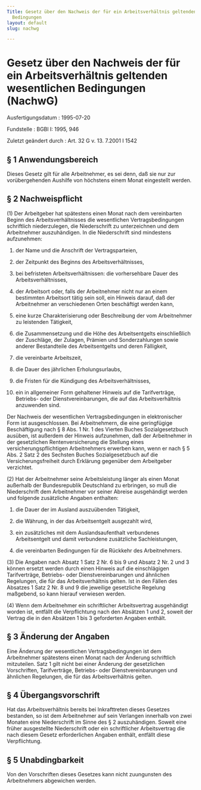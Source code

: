 ```yaml
---
Title: Gesetz über den Nachweis der für ein Arbeitsverhältnis geltenden wesentlichen
  Bedingungen
layout: default
slug: nachwg

---
```


# Gesetz über den Nachweis der für ein Arbeitsverhältnis geltenden wesentlichen Bedingungen (NachwG)

Ausfertigungsdatum
:   1995-07-20

Fundstelle
:   BGBl I: 1995, 946

Zuletzt geändert durch
:   Art. 32 G v. 13. 7.2001 I 1542


## § 1 Anwendungsbereich

Dieses Gesetz gilt für alle Arbeitnehmer, es sei denn, daß sie nur zur
vorübergehenden Aushilfe von höchstens einem Monat eingestellt werden.


## § 2 Nachweispflicht

(1) Der Arbeitgeber hat spätestens einen Monat nach dem vereinbarten
Beginn des Arbeitsverhältnisses die wesentlichen Vertragsbedingungen
schriftlich niederzulegen, die Niederschrift zu unterzeichnen und dem
Arbeitnehmer auszuhändigen. In die Niederschrift sind mindestens
aufzunehmen:

1.  der Name und die Anschrift der Vertragsparteien,


2.  der Zeitpunkt des Beginns des Arbeitsverhältnisses,


3.  bei befristeten Arbeitsverhältnissen: die vorhersehbare Dauer des
    Arbeitsverhältnisses,


4.  der Arbeitsort oder, falls der Arbeitnehmer nicht nur an einem
    bestimmten Arbeitsort tätig sein soll, ein Hinweis darauf, daß der
    Arbeitnehmer an verschiedenen Orten beschäftigt werden kann,


5.  eine kurze Charakterisierung oder Beschreibung der vom Arbeitnehmer zu
    leistenden Tätigkeit,


6.  die Zusammensetzung und die Höhe des Arbeitsentgelts einschließlich
    der Zuschläge, der Zulagen, Prämien und Sonderzahlungen sowie anderer
    Bestandteile des Arbeitsentgelts und deren Fälligkeit,


7.  die vereinbarte Arbeitszeit,


8.  die Dauer des jährlichen Erholungsurlaubs,


9.  die Fristen für die Kündigung des Arbeitsverhältnisses,


10. ein in allgemeiner Form gehaltener Hinweis auf die Tarifverträge,
    Betriebs- oder Dienstvereinbarungen, die auf das Arbeitsverhältnis
    anzuwenden sind.



Der Nachweis der wesentlichen Vertragsbedingungen in elektronischer
Form ist ausgeschlossen. Bei Arbeitnehmern, die eine geringfügige
Beschäftigung nach § 8 Abs. 1 Nr. 1 des Vierten Buches
Sozialgesetzbuch ausüben, ist außerdem der Hinweis aufzunehmen, daß
der Arbeitnehmer in der gesetzlichen Rentenversicherung die Stellung
eines versicherungspflichtigen Arbeitnehmers erwerben kann, wenn er
nach § 5 Abs. 2 Satz 2 des Sechsten Buches Sozialgesetzbuch auf die
Versicherungsfreiheit durch Erklärung gegenüber dem Arbeitgeber
verzichtet.

(2) Hat der Arbeitnehmer seine Arbeitsleistung länger als einen Monat
außerhalb der Bundesrepublik Deutschland zu erbringen, so muß die
Niederschrift dem Arbeitnehmer vor seiner Abreise ausgehändigt werden
und folgende zusätzliche Angaben enthalten:

1.  die Dauer der im Ausland auszuübenden Tätigkeit,


2.  die Währung, in der das Arbeitsentgelt ausgezahlt wird,


3.  ein zusätzliches mit dem Auslandsaufenthalt verbundenes Arbeitsentgelt
    und damit verbundene zusätzliche Sachleistungen,


4.  die vereinbarten Bedingungen für die Rückkehr des Arbeitnehmers.




(3) Die Angaben nach Absatz 1 Satz 2 Nr. 6 bis 9 und Absatz 2 Nr. 2
und 3 können ersetzt werden durch einen Hinweis auf die einschlägigen
Tarifverträge, Betriebs- oder Dienstvereinbarungen und ähnlichen
Regelungen, die für das Arbeitsverhältnis gelten. Ist in den Fällen
des Absatzes 1 Satz 2 Nr. 8 und 9 die jeweilige gesetzliche Regelung
maßgebend, so kann hierauf verwiesen werden.

(4) Wenn dem Arbeitnehmer ein schriftlicher Arbeitsvertrag
ausgehändigt worden ist, entfällt die Verpflichtung nach den Absätzen
1 und 2, soweit der Vertrag die in den Absätzen 1 bis 3 geforderten
Angaben enthält.


## § 3 Änderung der Angaben

Eine Änderung der wesentlichen Vertragsbedingungen ist dem
Arbeitnehmer spätestens einen Monat nach der Änderung schriftlich
mitzuteilen. Satz 1 gilt nicht bei einer Änderung der gesetzlichen
Vorschriften, Tarifverträge, Betriebs- oder Dienstvereinbarungen und
ähnlichen Regelungen, die für das Arbeitsverhältnis gelten.


## § 4 Übergangsvorschrift

Hat das Arbeitsverhältnis bereits bei Inkrafttreten dieses Gesetzes
bestanden, so ist dem Arbeitnehmer auf sein Verlangen innerhalb von
zwei Monaten eine Niederschrift im Sinne des § 2 auszuhändigen. Soweit
eine früher ausgestellte Niederschrift oder ein schriftlicher
Arbeitsvertrag die nach diesem Gesetz erforderlichen Angaben enthält,
entfällt diese Verpflichtung.


## § 5 Unabdingbarkeit

Von den Vorschriften dieses Gesetzes kann nicht zuungunsten des
Arbeitnehmers abgewichen werden.

